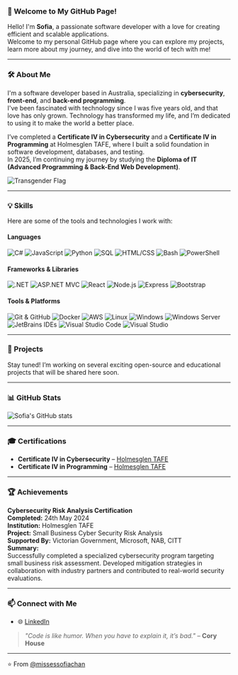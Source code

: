 ### 👋 Welcome to My GitHub Page!

Hello! I'm **Sofia**, a passionate software developer with a love for creating efficient and scalable applications.  
Welcome to my personal GitHub page where you can explore my projects, learn more about my journey, and dive into the world of tech with me!

---

### 🛠️ About Me

I'm a software developer based in Australia, specializing in **cybersecurity**, **front-end**, and **back-end programming**.  
I've been fascinated with technology since I was five years old, and that love has only grown. Technology has transformed my life, and I’m dedicated to using it to make the world a better place.

I’ve completed a **Certificate IV in Cybersecurity** and a **Certificate IV in Programming** at Holmesglen TAFE, where I built a solid foundation in software development, databases, and testing.  
In 2025, I’m continuing my journey by studying the **Diploma of IT (Advanced Programming & Back-End Web Development)**.

![Transgender Flag](https://emojipedia-us.s3.amazonaws.com/source/skype/289/transgender-flag_1f3f3-fe0f-200d-26a7-fe0f.png)

---

### 💡 Skills

Here are some of the tools and technologies I work with:

#### **Languages**
![C#](https://img.shields.io/badge/-C%23-blue?style=for-the-badge&logo=c-sharp)
![JavaScript](https://img.shields.io/badge/-JavaScript-lightblue?style=for-the-badge&logo=javascript)
![Python](https://img.shields.io/badge/-Python-yellow?style=for-the-badge&logo=python)
![SQL](https://img.shields.io/badge/-SQL-orange?style=for-the-badge&logo=sql)
![HTML/CSS](https://img.shields.io/badge/-HTML%2FCSS-red?style=for-the-badge&logo=html5)
![Bash](https://img.shields.io/badge/-Bash-green?style=for-the-badge&logo=gnu-bash)
![PowerShell](https://img.shields.io/badge/-PowerShell-blue?style=for-the-badge&logo=powershell)

#### **Frameworks & Libraries**
![.NET](https://img.shields.io/badge/-.NET-blue?style=for-the-badge&logo=.net)
![ASP.NET MVC](https://img.shields.io/badge/-ASP.NET%20MVC-blue?style=for-the-badge&logo=dotnet)
![React](https://img.shields.io/badge/-React-blue?style=for-the-badge&logo=react)
![Node.js](https://img.shields.io/badge/-Node.js-green?style=for-the-badge&logo=node.js)
![Express](https://img.shields.io/badge/-Express-lightblue?style=for-the-badge&logo=express)
![Bootstrap](https://img.shields.io/badge/-Bootstrap-purple?style=for-the-badge&logo=bootstrap)

#### **Tools & Platforms**
![Git & GitHub](https://img.shields.io/badge/-Git%20%26%20GitHub-black?style=for-the-badge&logo=git)
![Docker](https://img.shields.io/badge/-Docker-blue?style=for-the-badge&logo=docker)
![AWS](https://img.shields.io/badge/-AWS-orange?style=for-the-badge&logo=amazon)
![Linux](https://img.shields.io/badge/-Linux-lightblue?style=for-the-badge&logo=linux)
![Windows](https://img.shields.io/badge/-Windows-blue?style=for-the-badge&logo=windows)
![Windows Server](https://img.shields.io/badge/-Windows%20Server-blue?style=for-the-badge&logo=windows)
![JetBrains IDEs](https://img.shields.io/badge/-JetBrains%20IDEs-blue?style=for-the-badge&logo=jetbrains)
![Visual Studio Code](https://img.shields.io/badge/-Visual%20Studio%20Code-blue?style=for-the-badge&logo=visual-studio-code)
![Visual Studio](https://img.shields.io/badge/-Visual%20Studio-blue?style=for-the-badge&logo=visual-studio)

---

### 📂 Projects

Stay tuned! I’m working on several exciting open-source and educational projects that will be shared here soon.

---

### 📊 GitHub Stats

![Sofia's GitHub stats](https://github-readme-stats.vercel.app/api?username=missessofiachan&show_icons=true&theme=radical)

---

### 🎓 Certifications

- **Certificate IV in Cybersecurity** – [Holmesglen TAFE](https://www.holmesglen.edu.au/)
- **Certificate IV in Programming** – [Holmesglen TAFE](https://www.holmesglen.edu.au/)

---

### 🏆 Achievements

**Cybersecurity Risk Analysis Certification**  
**Completed:** 24th May 2024  
**Institution:** Holmesglen TAFE  
**Project:** Small Business Cyber Security Risk Analysis  
**Supported By:** Victorian Government, Microsoft, NAB, CITT  
**Summary:**  
Successfully completed a specialized cybersecurity program targeting small business risk assessment. Developed mitigation strategies in collaboration with industry partners and contributed to real-world security evaluations.

---

### 📫 Connect with Me

- 🌐 [LinkedIn](https://www.linkedin.com/in/sofia-mironenko-5ba958255/)

> *"Code is like humor. When you have to explain it, it’s bad."* – **Cory House**

---

⭐️ From [@missessofiachan](https://github.com/missessofiachan)
